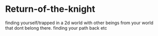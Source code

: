# Return-of-the-knight
finding yourself/trapped in a 2d world with other beings from your world that dont belong there. finding your path back etc
